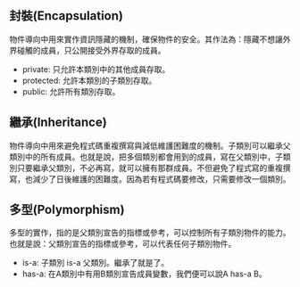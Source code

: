 ## 封裝(Encapsulation)

物件導向中用來實作資訊隱藏的機制，確保物件的安全。其作法為：隱藏不想讓外界碰觸的成員，只公開接受外界存取的成員。

* private: 只允許本類別中的其他成員存取。
* protected: 允許本類別的子類別存取。
* public: 允許所有類別存取。

## 繼承(Inheritance)

物件導向中用來避免程式碼重複撰寫與減低維護困難度的機制。子類別可以繼承父類別中的所有成員。也就是說，把多個類別都會用到的成員，寫在父類別中，子類別只要繼承父類別，不必再寫，就可以擁有那群成員。不但避免了程式寫的重複撰寫，也減少了日後維護的困難度。因為若有程式碼要修改，只需要修改一個類別。

## 多型(Polymorphism)

多型的實作，指的是父類別宣告的指標或參考，可以控制所有子類別物件的能力。也就是說：父類別宣告的指標或參考，可以代表任何子類別物件。

* is-a: 子類別 is-a 父類別。繼承了就是了。
* has-a: 在A類別中有用B類別宣告成員變數，我們便可以說A has-a B。